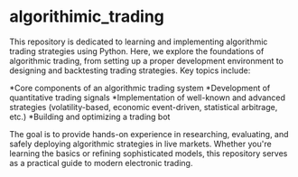 # algorithimic_trading
This repository is dedicated to learning and implementing algorithmic trading strategies using Python.
Here, we explore the foundations of algorithmic trading, from setting up a proper development environment to designing and backtesting trading strategies. Key topics include:

  *Core components of an algorithmic trading system
  *Development of quantitative trading signals
  *Implementation of well-known and advanced strategies (volatility-based, economic event-driven, statistical arbitrage, etc.)
  *Building and optimizing a trading bot

The goal is to provide hands-on experience in researching, evaluating, and safely deploying algorithmic strategies in live markets. Whether you're learning the basics or refining sophisticated models, this repository serves as a practical guide to modern electronic trading.
